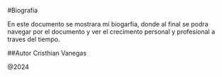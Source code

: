 #Biografia

En este documento se mostrara mi biogarfia, donde al final se podra navegar por el documento y ver el crecimento personal y profesional a traves del tiempo.

##Autor Cristhian Vanegas

@2024
